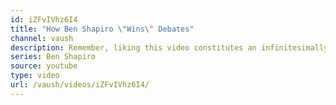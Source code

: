 ```yaml
---
id: iZFvIVhz6I4
title: "How Ben Shapiro \"Wins\" Debates"
channel: vaush
description: Remember, liking this video constitutes an infinitesimally small portion of the social and financial support I'll need to build a platform large enough that I can challenge Benjamin in a debate but then actually just walk over to him and pee on his leg.
series: Ben Shapiro
source: youtube
type: video
url: /vaush/videos/iZFvIVhz6I4/
---
```

